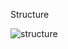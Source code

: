 Structure

![structure](https://github.com/user-attachments/assets/f41821fa-5ab0-4b62-b622-892d9eabe145)
